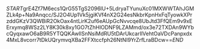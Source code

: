 $START$grE4Zf7M6ecs1QrG55TgS2096lU+5LdryaTYunuXc01MXWWTAhJGMZLk4p+Na9Anqcc/SJ2O4Up1Vk5jgiKVf4nX2G24esNkbrKpnHxFqTyowkXPrzddGKzV3QWBiR2OkOax4ntLirK2uf6eAUpGcNvvcqe8UbJtd3FfQEm9v9xEErxymq8WSz2LY8K30k8xy1GO7tZhHlODNF9LZAMmd/ox3e72TXDAn9WYbcQyqxawO6aB9R5YTQQKAwIlSnNsiMdRU5tDArUkcarIlVehtOaVDcPanpxdx4MxL8vcorr7tDkUQrymvqXBa2FFXtccfph26NtNI9YrZrfLraBDcw==$END$